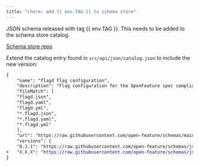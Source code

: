 ```yaml
---
title: "chore: add {{ env.TAG }} to schema store"
---
```


JSON schema released with tag {{ env.TAG }}. 
This needs to be added to the schema store catalog.  

[Schema store repo](https://github.com/SchemaStore/schemastore)

Extend the catalog entry found in `src/api/json/catalog.json` to include the new version:

```diff
{
    "name": "flagd flag configuration",
    "description": "Flag configuration for the OpenFeature spec compliant flagd provider",
    "fileMatch": [
    "flagd.json",
    "flagd.yaml",
    "flagd.yml",
    "*.flagd.json",
    "*.flagd.yaml",
    "*.flagd.yml"
    ],
    "url": "https://raw.githubusercontent.com/open-feature/schemas/main/json/flagd-definitions.json",
    "versions": {
    "0.1.1": "https://raw.githubusercontent.com/open-feature/schemas/json/json-schema-v0.1.1/json/flagd-definitions.json",
+   "X.X.X": "https://raw.githubusercontent.com/open-feature/schemas/json/json-schema-vX.X.X/json/flagd-definitions.json"
}
```